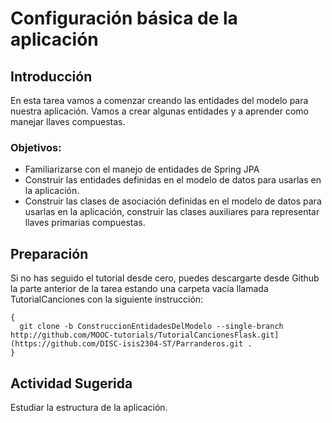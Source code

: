 # Configuración básica de la aplicación

## Introducción
En esta tarea vamos a comenzar creando las entidades del modelo para nuestra aplicación. Vamos a crear algunas entidades y a aprender como manejar llaves compuestas.

### Objetivos:
-	Familiarizarse con el manejo de entidades de Spring JPA
-	Construir las entidades definidas en el modelo de datos para usarlas en la aplicación.
-	Construir las clases de asociación definidas en el modelo de datos para usarlas en la aplicación, construir las clases auxiliares para representar llaves primarias compuestas.

## Preparación

Si no has seguido el tutorial desde cero, puedes descargarte desde Github la parte anterior de la tarea estando una carpeta vacía llamada TutorialCanciones con la siguiente instrucción:

```
{
  git clone -b ConstruccionEntidadesDelModelo --single-branch http://github.com/MOOC-tutorials/TutorialCancionesFlask.git](https://github.com/DISC-isis2304-ST/Parranderos.git .
}
```


## Actividad Sugerida

Estudiar la estructura de la aplicación.

